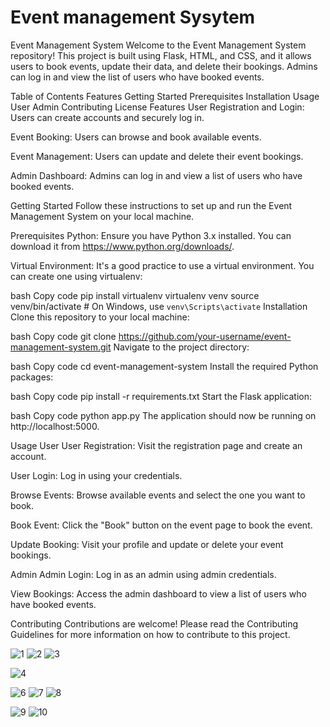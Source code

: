 <h1>Event management Sysytem</h1>

Event Management System
Welcome to the Event Management System repository! This project is built using Flask, HTML, and CSS, and it allows users to book events, update their data, and delete their bookings. Admins can log in and view the list of users who have booked events.

Table of Contents
Features
Getting Started
Prerequisites
Installation
Usage
User
Admin
Contributing
License
Features
User Registration and Login: Users can create accounts and securely log in.

Event Booking: Users can browse and book available events.

Event Management: Users can update and delete their event bookings.

Admin Dashboard: Admins can log in and view a list of users who have booked events.

Getting Started
Follow these instructions to set up and run the Event Management System on your local machine.

Prerequisites
Python: Ensure you have Python 3.x installed. You can download it from https://www.python.org/downloads/.

Virtual Environment: It's a good practice to use a virtual environment. You can create one using virtualenv:

bash
Copy code
pip install virtualenv
virtualenv venv
source venv/bin/activate  # On Windows, use `venv\Scripts\activate`
Installation
Clone this repository to your local machine:

bash
Copy code
git clone https://github.com/your-username/event-management-system.git
Navigate to the project directory:

bash
Copy code
cd event-management-system
Install the required Python packages:

bash
Copy code
pip install -r requirements.txt
Start the Flask application:

bash
Copy code
python app.py
The application should now be running on http://localhost:5000.

Usage
User
User Registration: Visit the registration page and create an account.

User Login: Log in using your credentials.

Browse Events: Browse available events and select the one you want to book.

Book Event: Click the "Book" button on the event page to book the event.

Update Booking: Visit your profile and update or delete your event bookings.

Admin
Admin Login: Log in as an admin using admin credentials.

View Bookings: Access the admin dashboard to view a list of users who have booked events.

Contributing
Contributions are welcome! Please read the Contributing Guidelines for more information on how to contribute to this project.

![1](https://github.com/VikasKarbail/Event-Planning-Management/assets/117006055/fb6ca37a-c5a1-4d63-a924-f5533dd6a9c0)
![2](https://github.com/VikasKarbail/Event-Planning-Management/assets/117006055/a3deb53b-daed-48a7-a10e-824b5e5c17fa)
![3](https://github.com/VikasKarbail/Event-Planning-Management/assets/117006055/6fe78959-177c-426f-b782-0dd6f193cae9)



![4](https://github.com/VikasKarbail/Event-Planning-Management/assets/117006055/95d3e661-d33a-4565-b16e-df1a9fa6e8d6)

![6](https://github.com/VikasKarbail/Event-Planning-Management/assets/117006055/e52d7904-fdb0-4549-8ba5-747fc95b9bc1)
![7](https://github.com/VikasKarbail/Event-Planning-Management/assets/117006055/4fd2ad0e-4b48-46a7-b98c-6687810576c6)
![8](https://github.com/VikasKarbail/Event-Planning-Management/assets/117006055/284a4f06-6ab9-4563-944a-073d870fcec9)

![9](https://github.com/VikasKarbail/Event-Planning-Management/assets/117006055/2f842856-fef1-4cf6-9aea-02efdecb1fc9)
![10](https://github.com/VikasKarbail/Event-Planning-Management/assets/117006055/8bb64adc-b72e-4e8f-ac31-48f27b587b7e)














